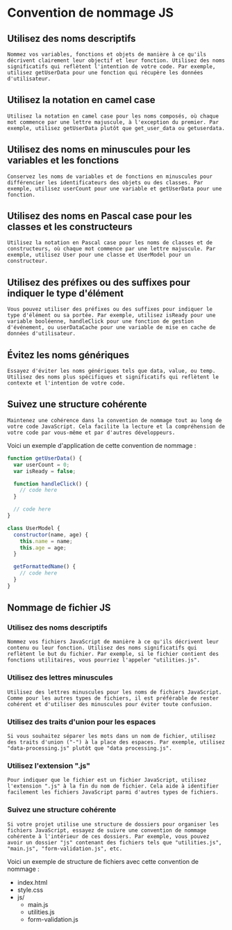 # Convention de nommage JS 

## Utilisez des noms descriptifs 

    Nommez vos variables, fonctions et objets de manière à ce qu'ils décrivent clairement leur objectif et leur fonction. Utilisez des noms significatifs qui reflètent l'intention de votre code. Par exemple, utilisez getUserData pour une fonction qui récupère les données d'utilisateur.

## Utilisez la notation en camel case 

    Utilisez la notation en camel case pour les noms composés, où chaque mot commence par une lettre majuscule, à l'exception du premier. Par exemple, utilisez getUserData plutôt que get_user_data ou getuserdata.

## Utilisez des noms en minuscules pour les variables et les fonctions 

    Conservez les noms de variables et de fonctions en minuscules pour différencier les identificateurs des objets ou des classes. Par exemple, utilisez userCount pour une variable et getUserData pour une fonction.

## Utilisez des noms en Pascal case pour les classes et les constructeurs 

    Utilisez la notation en Pascal case pour les noms de classes et de constructeurs, où chaque mot commence par une lettre majuscule. Par exemple, utilisez User pour une classe et UserModel pour un constructeur.

## Utilisez des préfixes ou des suffixes pour indiquer le type d'élément 

    Vous pouvez utiliser des préfixes ou des suffixes pour indiquer le type d'élément ou sa portée. Par exemple, utilisez isReady pour une variable booléenne, handleClick pour une fonction de gestion d'événement, ou userDataCache pour une variable de mise en cache de données d'utilisateur.

## Évitez les noms génériques 

    Essayez d'éviter les noms génériques tels que data, value, ou temp. Utilisez des noms plus spécifiques et significatifs qui reflètent le contexte et l'intention de votre code.

## Suivez une structure cohérente 

    Maintenez une cohérence dans la convention de nommage tout au long de votre code JavaScript. Cela facilite la lecture et la compréhension de votre code par vous-même et par d'autres développeurs.

Voici un exemple d'application de cette convention de nommage :

```javascript
function getUserData() {
  var userCount = 0;
  var isReady = false;

  function handleClick() {
    // code here
  }

  // code here
}

class UserModel {
  constructor(name, age) {
    this.name = name;
    this.age = age;
  }

  getFormattedName() {
    // code here
  }
}
```

## Nommage de fichier JS 

### Utilisez des noms descriptifs 

    Nommez vos fichiers JavaScript de manière à ce qu'ils décrivent leur contenu ou leur fonction. Utilisez des noms significatifs qui reflètent le but du fichier. Par exemple, si le fichier contient des fonctions utilitaires, vous pourriez l'appeler "utilities.js".

### Utilisez des lettres minuscules 

    Utilisez des lettres minuscules pour les noms de fichiers JavaScript. Comme pour les autres types de fichiers, il est préférable de rester cohérent et d'utiliser des minuscules pour éviter toute confusion.

### Utilisez des traits d'union pour les espaces 

    Si vous souhaitez séparer les mots dans un nom de fichier, utilisez des traits d'union ("-") à la place des espaces. Par exemple, utilisez "data-processing.js" plutôt que "data processing.js".

### Utilisez l'extension ".js" 

    Pour indiquer que le fichier est un fichier JavaScript, utilisez l'extension ".js" à la fin du nom de fichier. Cela aide à identifier facilement les fichiers JavaScript parmi d'autres types de fichiers.

### Suivez une structure cohérente 

    Si votre projet utilise une structure de dossiers pour organiser les fichiers JavaScript, essayez de suivre une convention de nommage cohérente à l'intérieur de ces dossiers. Par exemple, vous pouvez avoir un dossier "js" contenant des fichiers tels que "utilities.js", "main.js", "form-validation.js", etc.

Voici un exemple de structure de fichiers avec cette convention de nommage :

- index.html
- style.css
- js/
  - main.js
  - utilities.js
  - form-validation.js
